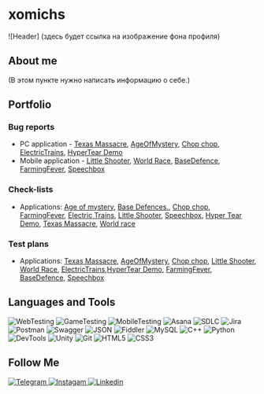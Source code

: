 # xomichs
![Header] (здесь будет ссылка на изображение фона профиля)

## About me
(В этом пункте нужно написать информацию о себе.)

## Portfolio 

### Bug reports 
- PC application - [Texas Massacre](https://trello.com/invite/b/rLfyrhDe/ATTI02e5711a87868dd1ffff0af02c8b341b59A0FB7B/texas-massacre), [AgeOfMystery](https://trello.com/invite/b/vACo7vK9/ATTI024efd4ec3d2798e4e63b00b641b9e264068ABE6/age-of-mystery), [Chop chop](https://trello.com/invite/b/xyDLAFO1/ATTI3f7da8aabd7a8da44ff4221f3a4c3ee6FDCE2BAB/chopchop), [ElectricTrains](https://trello.com/invite/b/CrVqZwvf/ATTI7233228669d7186baedc2767c050bb10B8809E8E/electrictrains), [HyperTear Demo](https://trello.com/invite/b/sKYpAWmG/ATTI741e130c931d632f67c4f5ba5054f2e12A967EC4/hypertear-demo)
- Mobile application - [Little Shooter](https://trello.com/invite/b/kNos3Q1Y/ATTI6002c3eefdd7227a159fe38e9dfd73c9A778F40E/little-shooter), [World Race](https://trello.com/invite/b/ZzcmOue0/ATTIc4319b6ca13c07f809770c9d1c7220f64745689B/world-race), [BaseDefence](https://trello.com/invite/b/9rJ9RZsR/ATTIe7611eb26128ed0e781056c50e970f697C616CA2/basedefence), [FarmingFever](https://trello.com/invite/b/TL4c5Qtj/ATTI0b688bd098f39a39dcac1bca3cd6b18c53128C22/farmingfever), [Speechbox](https://trello.com/invite/b/IkUhu22F/ATTI7041378a0355588ee034d7b701780e8aDA4F530D/speechbox)

### Check-lists
- Applications: [Age of mystery](https://docs.google.com/spreadsheets/d/1Nn0RUsdSwxsCL1LyKDkcOCe2DfzI8xqSnJregnJ0odI/edit?usp=sharing),  [Base Defences.](https://docs.google.com/spreadsheets/d/1PnyBW6CqGVz-Uiqr_BS0s-iWwu72pXWyYZRW4WIj5_s/edit?usp=sharing),  [Chop chop](https://docs.google.com/spreadsheets/d/1CtnZf0MRLPxluDl2X_zVZyVYq4oBukHudek63OJDO3c/edit?usp=sharing),
  [FarmingFever](https://docs.google.com/spreadsheets/d/1VpjCYvOggxdWoCdROKlQvdbx86mYy-_0wCovaSCJOGA/edit?usp=sharing),  [Electric Trains](https://docs.google.com/spreadsheets/d/1cnS3CxiV9aM2ocAgCqGKmclGwdY_RhzVKUL3r-66fRI/edit?usp=sharing),  [Little Shooter](https://docs.google.com/spreadsheets/d/19iIxc8nCoGl4tOXlhQD6fss6Gfr0gcrVg2OfdasUBkk/edit?usp=sharing),  [Speechbox](https://docs.google.com/spreadsheets/d/1cbPGogGqZCURF3BnQnf0dAh4PD5dgs99tXlIu79YOac/edit?usp=sharing),  [Hyper Tear Demo](https://docs.google.com/spreadsheets/d/1ijtFICy9pdizI0_FruoJQgjQzK9aMH0QO2VsO035nXg/edit?usp=sharing),  [Texas Massacre](https://docs.google.com/spreadsheets/d/1XVG2U2Lkg6BbUJHAAgMN22St-pj64uoFsfkFybkKsc0/edit?usp=sharing),  [World race](https://docs.google.com/spreadsheets/d/1fT6-Y4pjVFcihxWvBb_30NaOyZVjSc5_2jmIhAV_Aq4/edit?usp=sharing)

### Test plans 
- Applications: [Texas Massacre](https://docs.google.com/document/d/1vIkYDNkpxifa_XvNQhBDdIRPJhWRHpN1rIuEQx43KuA/edit?usp=sharing),  [AgeOfMystery](https://docs.google.com/document/d/1gCqji46EGfHF2PGkoforAzO9xY3YHxawm8sJlW6SHgE/edit?usp=sharing),  [Chop chop](https://docs.google.com/document/d/1B6_of8f3WTAJky4MoSzWHxeEtK6mSQuqJo6cYcvjABA/edit?usp=sharing),
  [Little Shooter](https://docs.google.com/document/d/1rJYRekKMwNYFZUcwAi8XhxXEMqajasu4vWZj6OOwE6Q/edit?usp=sharing),  [World Race](https://docs.google.com/document/d/12u9POmhfS-bJYKSCp7ieM-a3xjNM8TNwuX6uq895z0o/edit?usp=sharing), [ElectricTrains](https://docs.google.com/document/d/1u3S_y25SiidvfhXbLaHxmR1Mi32feqPw-6Q_Q8N5VJA/edit?usp=sharing),[HyperTear Demo](https://docs.google.com/document/d/1SP86-wYDZTdZJ010LuvbVTrqwcKEYgzhgJuu_zQ2SI8/edit?usp=sharing), [FarmingFever](https://docs.google.com/document/d/1skz1dhxIlRVAs89ScvT2b8fxW6yWgp0YAjOy6s3uxoU/edit?usp=sharing), [BaseDefence](https://docs.google.com/document/d/1Rs9VLxi2_dMV5AcPvr0jKbUDtY1FfrMShDYFyh6KVME/edit?usp=sharing), [Speechbox](https://docs.google.com/document/d/1HGFHmE2k1qCdd-K2934LG_tzkB43ejYxBAGoWYXhhJE/edit?usp=sharing)


## Languages and Tools
![WebTesting](https://img.shields.io/badge/-WebTesting-556AC1?style=for-the-badge&logo=WebTesting&logoColor=556AC1)
![GameTesting](https://img.shields.io/badge/-GameTesting-FAB000?style=for-the-badge&logo=GameTesting&logoColor=FAB000)
![MobileTesting](https://img.shields.io/badge/-MobileTesting-4592C1?style=for-the-badge&logo=MobileTesting&logoColor=4592C1)
![Asana](https://img.shields.io/badge/-Asana-363639?style=for-the-badge&logo=Asana&logoColor=F06A6A)
![SDLC](https://img.shields.io/badge/-SDLC-A4BEF1?style=for-the-badge&logo=SDLC&logoColor=A4BEF1)
![Jira](https://img.shields.io/badge/-Jira-629FF6?style=for-the-badge&logo=Jira&logoColor=166BE0)
![Postman](https://img.shields.io/badge/-Postman-D7D0AD?style=for-the-badge&logo=Postman&logoColor=FB7C29)
![Swagger](https://img.shields.io/badge/-Swagger-173648?style=for-the-badge&logo=Swagger&logoColor=8BB600)
![JSON](https://img.shields.io/badge/-JSON-B2B2B2?style=for-the-badge&logo=JSON&logoColor=393939)
![Fiddler](https://img.shields.io/badge/-Fiddler-2B6D05?style=for-the-badge&logo=Fiddler&logoColor=2B6D05)
![MySQL](https://img.shields.io/badge/-MySQL-5181A2?style=for-the-badge&logo=MySQL&logoColor=00337E)
![C++](https://img.shields.io/badge/-C++-659AD2?style=for-the-badge&logo=C%2b%2b&logoColor=004482)
![Python](https://img.shields.io/badge/-Python-254A6B?style=for-the-badge&logo=Python&logoColor=FFE56A)
![DevTools](https://img.shields.io/badge/-DevTools-266EE4?style=for-the-badge&logo=DevTools&logoColor=266EE4)
![Unity](https://img.shields.io/badge/-Unity-757879?style=for-the-badge&logo=Unity&logoColor=000000)
![Git](https://img.shields.io/badge/-Git-181617?style=for-the-badge&logo=Git&logoColor=F0F0F0)
![HTML5](https://img.shields.io/badge/-HTML5-3A3B3D?style=for-the-badge&logo=HTML5&logoColor=64C18)
![CSS3](https://img.shields.io/badge/-CSS3-254ADC?style=for-the-badge&logo=CSS3&logoColor=2094EF)




## Follow Me
[ ![Telegram](https://img.shields.io/badge/-Telegram-30A5D8?style=for-the-badge&logo=Telegram&logoColor=F6F9FA) ](https://t.me/FcsDFOREVER)
[ ![Instagam](https://img.shields.io/badge/-Instagram-A601CD?style=for-the-badge&logo=Instagram&logoColor=D6A639) ](https://www.instagram.com/alekc_x/)
[ ![Linkedin](https://img.shields.io/badge/-Linkedin-0A66C2?style=for-the-badge&logo=Linkedin&logoColor=FFFFFF) ]((https://www.linkedin.com/in/%D0%B0%D0%BB%D0%B5%D0%BA%D1%81%D0%B0%D0%BD%D0%B4%D1%80-%D1%85%D0%BE%D0%BC%D0%B8%D1%87-b98018249/)https://www.linkedin.com/in/%D0%B0%D0%BB%D0%B5%D0%BA%D1%81%D0%B0%D0%BD%D0%B4%D1%80-%D1%85%D0%BE%D0%BC%D0%B8%D1%87-b98018249/)
